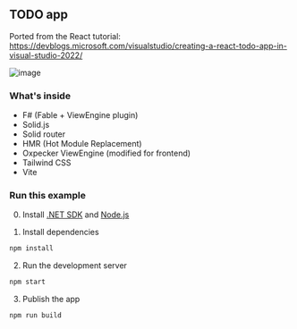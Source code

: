 ## TODO app

Ported from the React tutorial: https://devblogs.microsoft.com/visualstudio/creating-a-react-todo-app-in-visual-studio-2022/

![image](https://github.com/user-attachments/assets/2a9ce9d3-16a6-48b8-bf5f-577ffa3af92b)


### What's inside

- F# (Fable + ViewEngine plugin)
- Solid.js
- Solid router
- HMR (Hot Module Replacement)
- Oxpecker ViewEngine (modified for frontend)
- Tailwind CSS
- Vite

### Run this example

0. Install [.NET SDK](https://dotnet.microsoft.com/en-us/download) and [Node.js](https://nodejs.org/en)


1. Install dependencies

```bash
npm install
```

2. Run the development server

```bash
npm start
```

3. Publish the app

```bash
npm run build
```

